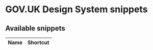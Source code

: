 # GOV.UK Design System snippets

## Available snippets

| Name                          | Shortcut                      |
|-------------------------------|-------------------------------|
